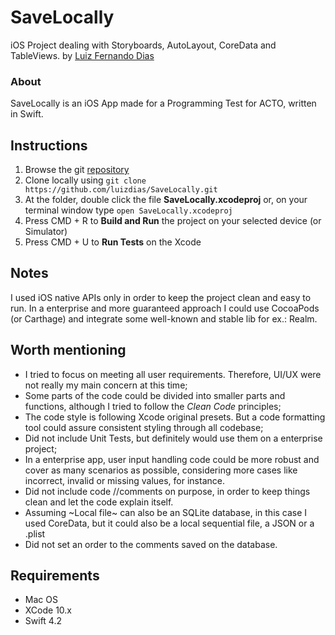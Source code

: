 # SaveLocally

iOS Project dealing with Storyboards, AutoLayout, CoreData and TableViews.
by [Luiz Fernando Dias](http://www.linkedin.com/in/luizfernandodias)

### About

SaveLocally is an iOS App made for a Programming Test for ACTO, written in Swift.

## Instructions

1. Browse the git [repository](https://github.com/luizdias/SaveLocally)
2. Clone locally using `git clone https://github.com/luizdias/SaveLocally.git`
3. At the folder, double click the file **SaveLocally.xcodeproj** or, on your terminal window type `open SaveLocally.xcodeproj`
4. Press CMD + R to **Build and Run** the project on your selected device (or Simulator)
5. Press CMD + U to **Run Tests** on the Xcode

## Notes

I used iOS native APIs only in order to keep the project clean and easy to run.
In a enterprise and more guaranteed approach I could use CocoaPods (or Carthage) and integrate some well-known and stable lib for ex.: Realm.

## Worth mentioning

- I tried to focus on meeting all user requirements. Therefore, UI/UX were not really my main concern at this time;
- Some parts of the code could be divided into smaller parts and functions, although I tried to follow the _Clean Code_ principles;
- The code style is following Xcode original presets. But a code formatting tool could assure consistent styling through all codebase;
- Did not include Unit Tests, but definitely would use them on a enterprise project;
- In a enterprise app, user input handling code could be more robust and cover as many scenarios as possible, considering more cases like incorrect, invalid or missing values, for instance.
- Did not include code //comments on purpose, in order to keep things clean and let the code explain itself.
- Assuming ~Local file~ can also be an SQLite database, in this case I used CoreData, but it could also be a local sequential file, a JSON or a .plist
- Did not set an order to the comments saved on the database.

## Requirements

- Mac OS
- XCode 10.x
- Swift 4.2
